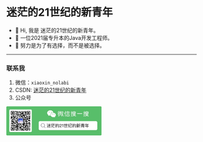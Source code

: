 # 迷茫的21世纪的新青年

- 👋 Hi, 我是 迷茫的21世纪的新青年。
- 👀 一位2021届专升本的Java开发工程师。
- 🌱 努力是为了有选择，而不是被选择。

-------------


### 联系我

1. 微信：`xiaoxin_nolabi`
2. CSDN: [迷茫的21世纪的新青年](https://blog.csdn.net/qq_36986510)
3. 公众号

<img width="50%" alt="描述" src="pictures/gzh_qrcode.jpg"/>
